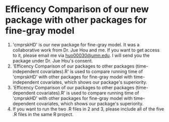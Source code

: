 # Efficency Comparison of our new package with other packages for fine-gray model

1. 'cmprskHD' is our new package for fine-gray model. It was a collaborative work from Dr. Jue Hou and me. If you want to get access to it, please email me via huo00030@umn.edu. I will send you the package under Dr. Jue Hou's consent.
2. 'Efficency Comparison of our packages to other packages (time-independent covariates).R' is used to compare running time of 'cmprskHD' with other packages for fine-gray model with time-independent covariates, which shows our package's  superiority.
3. 'Efficency Comparison of our packages to other packages (time-dependent covariates).R' is used to compare running time of 'cmprskHD' with other packages for fine-gray model with time-dependent covariates, which shows our package's  superiority.
4. If you want to run the two .R files in 2 and 3, please include all of the five .R files in the same R project.
